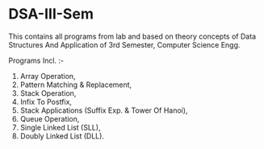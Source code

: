 # DSA-III-Sem
This contains all programs from lab and based on theory concepts of Data Structures And Application of 3rd Semester, Computer Science Engg.

Programs Incl. :-
1. Array Operation,
2. Pattern Matching & Replacement,
3. Stack Operation,
4. Infix To Postfix,
5. Stack Applications (Suffix Exp. & Tower Of Hanoi),
6. Queue Operation,
7. Single Linked List (SLL),
8. Doubly Linked List (DLL).
